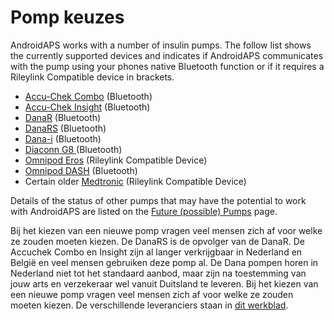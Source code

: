 # Pomp keuzes

AndroidAPS works with a number of insulin pumps. The follow list shows the currently supported devices and indicates if AndroidAPS communicates with the pump using your phones native Bluetooth function or if it requires a Rileylink Compatible device in brackets.

- [Accu-Chek Combo](../Configuration/Accu-Chek-Combo-Pump.md) (Bluetooth)
- [Accu-Chek Insight](../Configuration/Accu-Chek-Insight-Pump.md) (Bluetooth)
- [DanaR](../Configuration/DanaR-Insulin-Pump.md) (Bluetooth)
- [DanaRS](../Configuration/DanaRS-Insulin-Pump.md) (Bluetooth)
- [Dana-i](../Configuration/DanaRS-Insulin-Pump.md) (Bluetooth)
- [Diaconn G8 ](../Configuration/DiaconnG8.rst) (Bluetooth)
- [Omnipod Eros](../Configuration/OmnipodEros.rst) (Rileylink Compatible Device)
- [Omnipod DASH](../Configuration/OmnipodDASH.md) (Bluetooth)
- Certain older [Medtronic](../Configuration/MedtronicPump.md) (Rileylink Compatible Device)

Details of the status of other pumps that may have the potential to work with AndroidAPS are listed on the [Future (possible) Pumps](Future-possible-Pump-Drivers.md) page.

Bij het kiezen van een nieuwe pomp vragen veel mensen zich af voor welke ze zouden moeten kiezen. De DanaRS is de opvolger van de DanaR. De Accuchek Combo en Insight zijn al langer verkrijgbaar in Nederland en België en veel mensen gebruiken deze pomp al. De Dana pompen horen in Nederland niet tot het standaard aanbod, maar zijn na toestemming van jouw arts en verzekeraar wel vanuit Duitsland te leveren. Bij het kiezen van een nieuwe pomp vragen veel mensen zich af voor welke ze zouden moeten kiezen. De verschillende leveranciers staan in [dit werkblad](https://drive.google.com/open?id=1CRfmmjA-0h_9nkRViP3J9FyflT9eu-a8HeMrhrKzKz0).